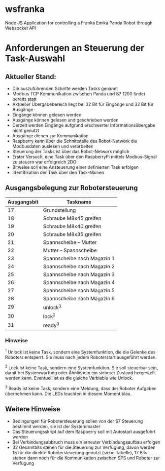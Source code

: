 # wsfranka
Node JS Application for controlling a Franka Emika Panda Robot through Websocket API

# Anforderungen an Steuerung der Task-Auswahl

## Aktueller Stand:
- Die auszuführenden Schritte werden Tasks genannt
- Modbus TCP Kommunikation zwischen Panda und S7 1200 findet bereits statt
- Aktueller Übergabebereich liegt bei 32 Bit für Eingänge und 32 Bit für Ausgänge
- Eingänge können gelesen werden
- Ausgänge können gelesen und geschrieben werden
- Derzeit werden Eingänge aufgrund erschwerter Informationsübergabe nicht
genutzt
- Ausgänge dienen zur Kommunikation
- Raspberry kann über die Schnittstelle des Robot-Network die Modbusdaten
auslesen und verarbeiten
- Steuerung der Tasks ist über das Robot-Network möglich
- Erster Versuch, eine Task über den RaspberryPi mittels Modbus-Signal zu
steuern war erfolgreich
2DO
- Bitweise soll eine Ansteuerung einer definierten Task erfolgen
- Identifikation der Task über den Task-Namen

## Ausgangsbelegung zur Robotersteuerung
| Ausgangsbit | Taskname |
|---|----|
| 17 | Grundstellung |
| 18 | Schraube M8x45 greifen |
| 19 | Schraube M8x40 greifen |
| 20 | Schraube M8x35 greifen |
| 21 | Spannscheibe – Mutter |
| 22 | Mutter – Spannscheibe |
| 23 | Spannscheibe nach Magazin 1 |
| 24 | Spannscheibe nach Magazin 2 |
| 25 | Spannscheibe nach Magazin 3 |
| 26 | Spannscheibe nach Magazin 4 |
| 27 | Spannscheibe nach Magazin 5 |
| 28 | Spannscheibe nach Magazin 6 |
| 29 | unlock<sup>1</sup>|
| 30 | lock<sup>2</sup>|
| 31 | ready<sup>3</sup>|


### Hinweise
<sup>1</sup> Unlock ist keine Task, sondern eine Systemfunktion, die die Gelenke des Roboters entsperrt. Sie muss
nach jedem Roboterstart ausgeführt werden.

<sup>2</sup> Lock ist keine Task, sondern eine Systemfunktion. Sie soll steuerbar sein, damit bei Systemwartung
oder Ähnlichem ein sicherer Zustand hergestellt werden kann. Eventuell ist es die gleiche Varbiable wie
Unlock.

<sup>3</sup> Ready ist keine Task, sondern eine Meldung, dass der Roboter Aufgaben übernehmen kann. Die LEDs
leuchten in diesem Moment blau.

## Weitere Hinweise

- Bedingungen für Robotersteuerung sollen von der S7 Steuerung bestimmt
werden, sie ist der Systemmaster
- Das Steuerungsskript auf dem Raspberry soll mit Autostart ausgeführt werden
- Bei Verbindungsabbruch muss ein erneuter Verbindungsaufbau erfolgen
- 32 Gesamtbits stehen für die Steuerung zur Verfügung, davon werden 15 für die
direkte Robotersteuerung genutzt (siehe Tabelle), 17 Bits stehen dann noch für
die Kommunikation zwischen SPS und Roboter zur Verfügung
